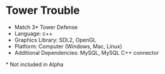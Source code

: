 # Tower Trouble

- Match 3* Tower Defense
- Language: c++
- Graphics Library: SDL2, OpenGL
- Platform: Computer (Windows, Mac, Linux)
- Additional Dependencies: MySQL, MySQL C++ connector

\* Not included in Alpha
